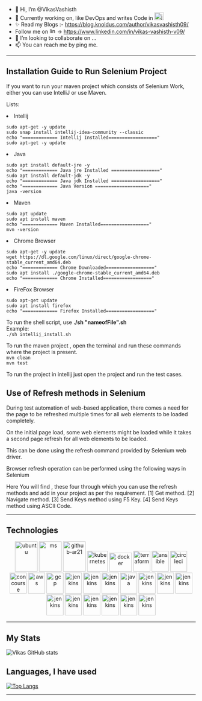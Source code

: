 - 👋 Hi, I’m @VikasVashisth
- 👀 Currently working on, like DevOps and writes Code in <img src="https://www.vectorlogo.zone/logos/java/java-icon.svg" alt="java" width="25" height="20"/>
- ✨ Read my Blogs :- https://blog.knoldus.com/author/vikasvashisth09/
- Follow me on <img src="https://www.vectorlogo.zone/logos/linkedin/linkedin-icon.svg" alt="linkedin" width="20" height="15"/>-> https://www.linkedin.com/in/vikas-vashisth-v09/
- 💞️ I’m looking to collaborate on ...
- 📫 You can reach me by ping me.

---
## Installation Guide to Run Selenium Project

If you want to run your maven project which consists of Selenium Work, either you can use IntelliJ or use Maven.

Lists:
<li>Intellij</li>

`sudo apt-get -y update`<br>
`sudo snap install intellij-idea-community --classic`<br>
`echo "============= Intellij Installed=================="`<br>
`sudo apt-get -y update`<br>

<li>Java</li>

`sudo apt install default-jre -y`<br>
`echo "============= Java jre Installed =================="`<br>
`sudo apt install default-jdk -y`<br>
`echo "============= Java jdk Installed =================="`<br>
`echo "============= Java Version ===================="`<br>
`java -version`<br>

<li>Maven</li>

`sudo apt update`<br>
`sudo apt install maven`<br>
`echo "============= Maven Installed=================="`<br>
`mvn -version`<br>

<li>Chrome Browser</li>

`sudo apt-get -y update`<br>
`wget https://dl.google.com/linux/direct/google-chrome-stable_current_amd64.deb`<br>
`echo "============= Chrome Downloaded=================="`<br>
`sudo apt install ./google-chrome-stable_current_amd64.deb`<br>
`echo "============= Chrome Installed=================="`<br>

<li>FireFox Browser</li>

`sudo apt-get update`<br>
`sudo apt install firefox`<br>
`echo "============= Firefox Installed=================="`<br>


To run the shell script, use **./sh "nameofFile".sh**<br>
Example:<br>
`./sh intellij_install.sh`<br>

To run the maven project , open the terminal and run these commands where the project is present.<br>
`mvn clean`<br>
`mvn test`<br>

To run the project in intellij just open the project and run the test cases.

## Use of Refresh methods in Selenium


During test automation of web-based application, there comes a need for the page to be refreshed multiple times for all 
web elements to be loaded completely. 

On the initial page load, some web elements might be loaded while it takes a second page refresh for all web elements to
be loaded. 

This can be done using the refresh command provided by Selenium web driver. 

Browser refresh operation can be performed using the following ways in Selenium

Here You will find , these four through which you can use the refresh methods and add in your project as per the requirement.
[1] Get method.
[2] Navigate method.
[3] Send Keys method using F5 Key.
[4] Send Keys method using ASCII Code.

---
## Technologies

<p align="center">
      <img src="https://www.vectorlogo.zone/logos/ubuntu/ubuntu-icon.svg" alt="ubuntu" width="60" height="80"/>
      <img src="https://www.vectorlogo.zone/logos/microsoft/microsoft-icon.svg" alt="ms" width="60" height="80"/>
      <img src="https://www.vectorlogo.zone/logos/github/github-icon.svg" alt="github-ar21" width="60" height="80"/>
      <img src="https://www.vectorlogo.zone/logos/kubernetes/kubernetes-icon.svg" alt="kubernetes" width="55" height="55"/>
      <img src="https://www.vectorlogo.zone/logos/docker/docker-icon.svg" alt="docker" width="60" height="50"/>
      <img src="https://www.vectorlogo.zone/logos/terraformio/terraformio-icon.svg" alt="terraform" width="45" height="55"/>
      <img src="https://www.vectorlogo.zone/logos/ansible/ansible-icon.svg" alt="ansible" width="45" height="55"/>
      <img src="https://www.vectorlogo.zone/logos/circleci/circleci-icon.svg" alt="circleci" width="45" height="55"/>
      <img src="https://www.vectorlogo.zone/logos/concourse-ci/concourse-ci-icon.svg" alt="concourse" width="45" height="55"/>
      <img src="https://www.vectorlogo.zone/logos/amazon_aws/amazon_aws-icon.svg" alt="aws" width="45" height="55"/>
      <img src="https://www.vectorlogo.zone/logos/google_cloud/google_cloud-icon.svg" alt="gcp" width="45" height="55"/>
      <img src="https://www.vectorlogo.zone/logos/jenkins/jenkins-icon.svg" alt="jenkins" width="45" height="55"/>
      <img src="https://www.vectorlogo.zone/logos/apache_kafka/apache_kafka-icon.svg" alt="jenkins" width="45" height="55"/> 
      <img src="https://www.vectorlogo.zone/logos/git-scm/git-scm-icon.svg" alt="jenkins" width="45" height="55"/>
      <img src="https://www.vectorlogo.zone/logos/java/java-icon.svg" alt="java" width="45" height="55"/>
      <img src="https://www.vectorlogo.zone/logos/github/github-icon.svg" alt="jenkins" width="45" height="55"/>
      <img src="https://www.vectorlogo.zone/logos/linkedin/linkedin-icon.svg" alt="jenkins" width="45" height="55"/>
      <img src="https://www.vectorlogo.zone/logos/acer/acer-ar21.svg" alt="jenkins" width="45" height="55"/>
      <img src="https://www.vectorlogo.zone/logos/amazon_aws/amazon_aws-icon.svg" alt="jenkins" width="45" height="55"/>
      <img src="https://www.vectorlogo.zone/logos/apache/apache-icon.svg" alt="jenkins" width="45" height="55"/>
      <img src="https://www.vectorlogo.zone/logos/android/android-icon.svg" alt="jenkins" width="45" height="55"/>
      <img src="https://www.vectorlogo.zone/logos/w3_css/w3_css-icon.svg" alt="jenkins" width="45" height="55"/>
      <img src="https://www.vectorlogo.zone/logos/visualstudio_code/visualstudio_code-icon.svg" alt="jenkins" width="45" height="55"/>
      <img src="https://www.vectorlogo.zone/logos/vim/vim-icon.svg" alt="jenkins" width="45" height="55"/>
</p>


---
## My Stats

![Vikas GitHub stats](https://github-readme-stats.vercel.app/api?username=VikasVashisth&show_icons=true&theme=highcontrast)


## Languages, I have used

[![Top Langs](https://github-readme-stats.vercel.app/api/top-langs/?username=VikasVashisth&layout=compact)](https://github.com/VikasVashisth/github-readme-stats)

---
<!---
VikasVashisth/VikasVashisth is a ✨ special ✨ repository because its `README.md` (this file) appears on your GitHub profile.
You can click the Preview link to take a look at your changes.
--->
